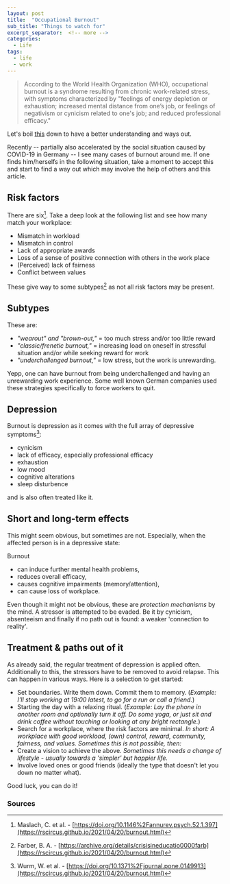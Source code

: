 ```yaml
---
layout: post
title:  "Occupational Burnout"
sub_title: "Things to watch for"
excerpt_separator:  <!-- more -->
categories:
  - Life
tags:
  - life
  - work
---
```


>According to the World Health Organization (WHO), occupational burnout is a syndrome resulting from chronic work-related stress, with symptoms characterized by "feelings of energy depletion or exhaustion; increased mental distance from one’s job, or feelings of negativism or cynicism related to one's job; and reduced professional efficacy."

Let's boil [this](https://en.wikipedia.org/wiki/Occupational_burnout) down to have a better understanding and ways out.

<!-- more -->

Recently -- partially also accelerated by the social situation caused by COVID-19 in Germany -- I see many cases of burnout around me. If one finds him/herselfs in the following situation, take a moment to accept this and start to find a way out which may involve the help of others and this article.

## Risk factors

There are six[^maslach]. Take a deep look at the following list and see how many match your workplace:

- Mismatch in workload
- Mismatch in control
- Lack of appropriate awards
- Loss of a sense of positive connection with others in the work place
- (Perceived) lack of fairness
- Conflict between values

These give way to some subtypes[^farber] as not all risk factors may be present.

## Subtypes

These are:

- _"wearout" and "brown-out,"_ = too much stress and/or too little reward
- _"classic/frenetic burnout,"_ = increasing load on oneself in stressful situation and/or while seeking reward for work
- _"underchallenged burnout,"_ = low stress, but the work is unrewarding.

Yepp, one can have burnout from being underchallenged and having an unrewarding work experience. Some well known German companies used these strategies specifically to force workers to quit.

## Depression

Burnout is depression as it comes with the full array of depressive symptoms[^wurm]:

- cynicism
- lack of efficacy, especially professional efficacy
- exhaustion
- low mood
- cognitive alterations
- sleep disturbence

and is also often treated like it.

## Short and long-term effects

This might seem obvious, but sometimes are not. Especially, when the affected person is in a depressive state:

Burnout

- can induce further mental health problems,
- reduces overall efficacy,
- causes cognitive impairments (memory/attention),
- can cause loss of workplace.

Even though it might not be obvious, these are _protection mechanisms_ by the mind.  A stressor is attempted to be evaded. Be it by cynicism, absenteeism and finally if no path out is found: a weaker 'connection to reality'.

## Treatment & paths out of it

As already said, the regular treatment of depression is applied often. Additionally to this, the stressors have to be removed to avoid relapse. This can happen in various ways. Here is a selection to get started:

- Set boundaries.
  Write them down. Commit them to memory. (_Example: I'll stop working at 19:00 latest, to go for a run or call a friend._)
- Starting the day with a relaxing ritual.
  (_Example: Lay the phone in another room and optionally turn it off. Do some yoga, or just sit and drink coffee without touching or looking at any bright rectangle._)
- Search for a workplace, where the risk factors are minimal.
  _In short: A workplace with good workload, (own) control, reward, community, fairness, and values. Sometimes this is not possible, then:_
- Create a vision to achieve the above.
  _Sometimes this needs a change of lifestyle - usually towards a 'simpler' but happier life._
- Involve loved ones or good friends (ideally the type that doesn't let you down no matter what).

Good luck, you can do it!

### Sources

[^maslach]: Maslach, C. et al. - [https://doi.org/10.1146%2Fannurev.psych.52.1.397](https://rscircus.github.io/2021/04/20/burnout.html)
[^wurm]: Wurm, W. et al. - [https://doi.org/10.1371%2Fjournal.pone.0149913](https://rscircus.github.io/2021/04/20/burnout.html)
[^farber]: Farber, B. A. - [https://archive.org/details/crisisineducatio0000farb](https://rscircus.github.io/2021/04/20/burnout.html)
[^bianchi]: Bianchi, R. et al. - [https://academicworks.cuny.edu/cgi/viewcontent.cgi?article=1537&context=gc_pubs](https://rscircus.github.io/2021/04/20/burnout.html)
